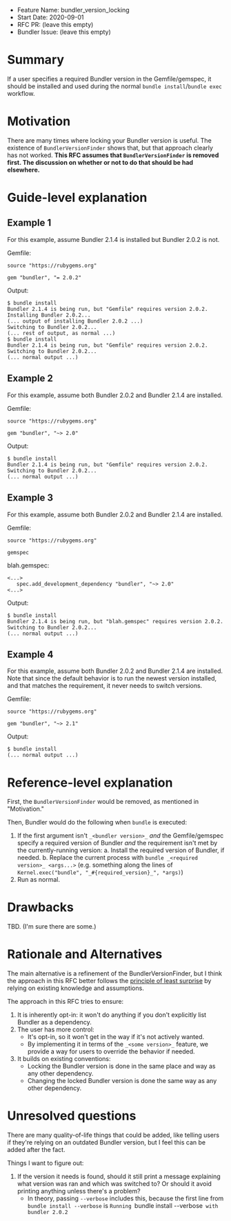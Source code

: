 - Feature Name: bundler_version_locking
- Start Date: 2020-09-01
- RFC PR: (leave this empty)
- Bundler Issue: (leave this empty)

# Summary

If a user specifies a required Bundler version in the Gemfile/gemspec, it should be installed and used during the normal `bundle install`/`bundle exec` workflow.

# Motivation

There are many times where locking your Bundler version is useful. The existence of `BundlerVersionFinder` shows that, but that approach clearly has not worked. **This RFC assumes that `BundlerVersionFinder` is removed first. The discussion on whether or not to do that should be had elsewhere.**

# Guide-level explanation

## Example 1

For this example, assume Bundler 2.1.4 is installed but Bundler 2.0.2 is not.

Gemfile:

```
source "https://rubygems.org"

gem "bundler", "= 2.0.2"
```

Output:

```
$ bundle install
Bundler 2.1.4 is being run, but "Gemfile" requires version 2.0.2.
Installing Bundler 2.0.2...
(... output of installing Bundler 2.0.2 ...)
Switching to Bundler 2.0.2...
(... rest of output, as normal ...)
$ bundle install
Bundler 2.1.4 is being run, but "Gemfile" requires version 2.0.2.
Switching to Bundler 2.0.2...
(... normal output ...)
```

## Example 2

For this example, assume both Bundler 2.0.2 and Bundler 2.1.4 are installed.

Gemfile:

```
source "https://rubygems.org"

gem "bundler", "~> 2.0"
```

Output:

```
$ bundle install
Bundler 2.1.4 is being run, but "Gemfile" requires version 2.0.2.
Switching to Bundler 2.0.2...
(... normal output ...)
```

## Example 3

For this example, assume both Bundler 2.0.2 and Bundler 2.1.4 are installed.

Gemfile:

```
source "https://rubygems.org"

gemspec
```

blah.gemspec:

```
<...>
   spec.add_development_dependency "bundler", "~> 2.0"
<...>
```

Output:

```
$ bundle install
Bundler 2.1.4 is being run, but "blah.gemspec" requires version 2.0.2.
Switching to Bundler 2.0.2...
(... normal output ...)
```

## Example 4

For this example, assume both Bundler 2.0.2 and Bundler 2.1.4 are installed.
Note that since the default behavior is to run the newest version installed, and that matches the requirement, it never needs to switch versions.

Gemfile:

```
source "https://rubygems.org"

gem "bundler", "~> 2.1"
```

Output:

```
$ bundle install
(... normal output ...)
```

# Reference-level explanation

First, the `BundlerVersionFinder` would be removed, as mentioned in "Motivation."

Then, Bundler would do the following when `bundle` is executed:

1. If the first argument isn't `_<bundler version>_` _and_ the Gemfile/gemspec specify a required version of Bundler _and_ the requirement isn't met by the currently-running version:
   a. Install the required version of Bundler, if needed.
   b. Replace the current process with `bundle _<required version>_ <args...>` (e.g. something along the lines of `Kernel.exec("bundle", "_#{required_version}_", *args)`)
2. Run as normal.

# Drawbacks

TBD. (I'm sure there are some.)

# Rationale and Alternatives

The main alternative is a refinement of the BundlerVersionFinder, but I think the approach in this RFC better follows the [principle of least surprise](https://en.wikipedia.org/wiki/Principle_of_least_astonishment) by relying on existing knowledge and assumptions.

The approach in this RFC tries to ensure:

1. It is inherently opt-in: it won't do anything if you don't explicitly list Bundler as a dependency.
2. The user has more control:
    - It's opt-in, so it won't get in the way if it's not actively wanted.
    - By implementing it in terms of the `_<some version>_` feature, we provide a way for users to override the behavior if needed.
3. It builds on existing conventions:
    - Locking the Bundler version is done in the same place and way as any other dependency.
    - Changing the locked Bundler version is done the same way as any other dependency.

# Unresolved questions

There are many quality-of-life things that could be added, like telling users if they're relying on an outdated Bundler version, but I feel this can be added after the fact.

Things I want to figure out:

1. If the version it needs is found, should it still print a message explaining what version was ran and which was switched to? Or should it avoid printing anything unless there's a problem?
   - In theory, passing `--verbose` includes this, because the first line from `bundle install --verbose` is `Running `bundle install --verbose` with bundler 2.0.2`
